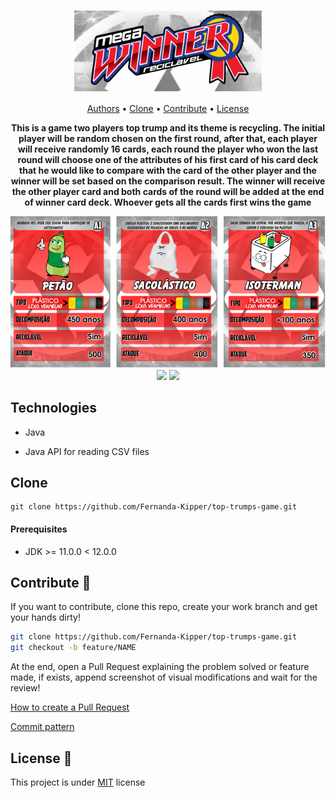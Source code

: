 <h1 align="center"><img align="center" src="./public/supertrunfo.png" width="300"></h1>

<p align="center">
 <a href="#tech">Authors</a> • 
 <a href="#clone">Clone</a> • 
 <a href="#contribute">Contribute</a> •
 <a href="#license">License</a>
</p>

<p align="center">
<b>This is a game two players top trump and its theme is recycling. The initial player will be random chosen on the first round, after that, each player will receive randomly 16 cards, each round the player who won the last round will choose one of the attributes of his first card of his card deck that he would like to compare with the card of the other player and the winner will be set based on the comparison result. The winner will receive the other player card and both cards of the round will be added at the end of winner card deck. Whoever gets all the cards first wins the game</b>
</p>
<p align="center">
   <img src="./public/cartas.png" width="600px">
   <img src="./public/results.png" width="400px">
   <img src="./public/recommended.png" width="400px">
</p>


<h2 id="tech">Technologies</h2>

- Java

- Java API for reading CSV files

<h2 id="clone">Clone</h2>

```
git clone https://github.com/Fernanda-Kipper/top-trumps-game.git
```

<h4> Prerequisites</h4>

- JDK >= 11.0.0 < 12.0.0

<h2 id="contribute">Contribute 🚀</h2>

If you want to contribute, clone this repo, create your work branch and get your hands dirty!

```bash
git clone https://github.com/Fernanda-Kipper/top-trumps-game.git
git checkout -b feature/NAME
```

 At the end, open a Pull Request explaining the problem solved or feature made, if exists, append screenshot of visual modifications and wait for the review!

[How to create a Pull Request](https://www.atlassian.com/br/git/tutorials/making-a-pull-request)

[Commit pattern](https://gist.github.com/joshbuchea/6f47e86d2510bce28f8e7f42ae84c716)


<h2 id="license">License 📃 </h2>

This project is under [MIT](LICENSE) license


